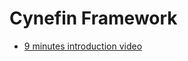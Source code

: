 <!-- numbers -->

# Cynefin Framework

* [9 minutes introduction video](https://www.youtube.com/watch?v=N7oz366X0-8)
